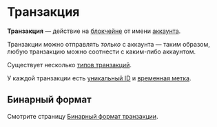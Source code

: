 # Транзакция

**Транзакция** — действие на [блокчейне](/blockchain/blockchain.md) от имени [аккаунта](/blockchain/account.md).

Транзакции можно отправлять _только_ с аккаунта — таким образом, любую транзакцию можно соотнести с каким-либо аккаунтом.

Cуществует несколько [типов транзакций](/blockchain/transaction-type.md).

У каждой транзакции есть [уникальный ID](/blockchain/transaction/transaction-id.md) и [временная метка](/blockchain/transaction/transaction-timestamp.md).

## Бинарный формат

Смотрите страницу [Бинарный формат транзакции](/blockchain/binary-format/transaction-binary-format.md).

